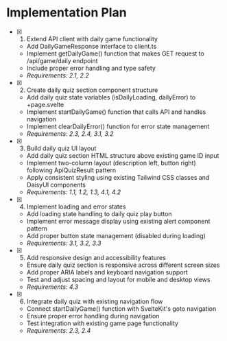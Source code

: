 # Implementation Plan

- [x] 1. Extend API client with daily game functionality
  - Add DailyGameResponse interface to client.ts
  - Implement getDailyGame() function that makes GET request to /api/game/daily endpoint
  - Include proper error handling and type safety
  - _Requirements: 2.1, 2.2_

- [x] 2. Create daily quiz section component structure
  - Add daily quiz state variables (isDailyLoading, dailyError) to +page.svelte
  - Implement startDailyGame() function that calls API and handles navigation
  - Implement clearDailyError() function for error state management
  - _Requirements: 2.3, 2.4, 3.1, 3.2_

- [x] 3. Build daily quiz UI layout
  - Add daily quiz section HTML structure above existing game ID input
  - Implement two-column layout (description left, button right) following ApiQuizResult pattern
  - Apply consistent styling using existing Tailwind CSS classes and DaisyUI components
  - _Requirements: 1.1, 1.2, 1.3, 4.1, 4.2_

- [x] 4. Implement loading and error states
  - Add loading state handling to daily quiz play button
  - Implement error message display using existing alert component pattern
  - Add proper button state management (disabled during loading)
  - _Requirements: 3.1, 3.2, 3.3_

- [x] 5. Add responsive design and accessibility features
  - Ensure daily quiz section is responsive across different screen sizes
  - Add proper ARIA labels and keyboard navigation support
  - Test and adjust spacing and layout for mobile and desktop views
  - _Requirements: 4.3_

- [x] 6. Integrate daily quiz with existing navigation flow
  - Connect startDailyGame() function with SvelteKit's goto navigation
  - Ensure proper error handling during navigation
  - Test integration with existing game page functionality
  - _Requirements: 2.3, 2.4_